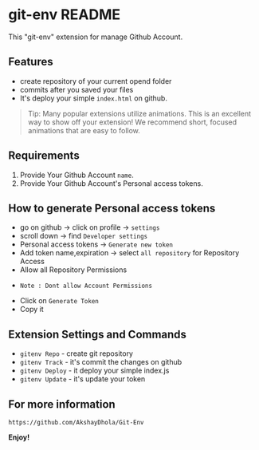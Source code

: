 # git-env README

This "git-env" extension for manage Github Account.

## Features

* create repository of your current opend folder
* commits after you saved your files
* It's deploy your simple `index.html` on github.

> Tip: Many popular extensions utilize animations. This is an excellent way to show off your extension! We recommend short, focused animations that are easy to follow.

## Requirements

1. Provide Your Github Account `name`.
2. Provide Your Github Account's Personal access tokens.

## How to generate Personal access tokens

* go on github -> click on profile -> `settings`
* scroll down -> find `Developer settings`
* Personal access tokens -> `Generate new token`
* Add token name,expiration -> select `all repository` for Repository Access
* Allow all Repository Permissions

- `Note : Dont allow Account Permissions`  

* Click on `Generate Token`
* Copy it

## Extension Settings and Commands

* `gitenv Repo` - create git repository
* `gitenv Track` - it's commit the changes on github
* `gitenv Deploy` - it deploy your simple index.js
* `gitenv Update` - it's update your token

## For more information

`https://github.com/AkshayDhola/Git-Env`

**Enjoy!**
